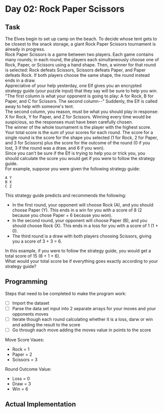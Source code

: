 # Day 02: Rock Paper Scissors

## Task
The Elves begin to set up camp on the beach. To decide whose tent gets to be closest to the snack storage, a giant Rock Paper Scissors tournament is already in progress. \
Rock Paper Scissors is a game between two players. Each game contains many rounds; in each round, the players each simultaneously choose one of Rock, Paper, or Scissors using a hand shape. Then, a winner for that round is selected: Rock defeats Scissors, Scissors defeats Paper, and Paper defeats Rock. If both players choose the same shape, the round instead ends in a draw. \
Appreciative of your help yesterday, one Elf gives you an encrypted strategy guide (your puzzle input) that they say will be sure to help you win. "The first column is what your opponent is going to play: A for Rock, B for Paper, and C for Scissors. The second column--" Suddenly, the Elf is called away to help with someone's tent. \
The second column, you reason, must be what you should play in response: X for Rock, Y for Paper, and Z for Scissors. Winning every time would be suspicious, so the responses must have been carefully chosen. \
The winner of the whole tournament is the player with the highest score. Your total score is the sum of your scores for each round. The score for a single round is the score for the shape you selected (1 for Rock, 2 for Paper, and 3 for Scissors) plus the score for the outcome of the round (0 if you lost, 3 if the round was a draw, and 6 if you won). \
Since you can't be sure if the Elf is trying to help you or trick you, you should calculate the score you would get if you were to follow the strategy guide. \
For example, suppose you were given the following strategy guide:

```
A Y
B X
C Z
```

This strategy guide predicts and recommends the following:
* In the first round, your opponent will choose Rock (A), and you should choose Paper (Y). This ends in a win for you with a score of 8 (2 because you chose Paper + 6 because you won).
* In the second round, your opponent will choose Paper (B), and you should choose Rock (X). This ends in a loss for you with a score of 1 (1 + 0).
* The third round is a draw with both players choosing Scissors, giving you a score of 3 + 3 = 6.

In this example, if you were to follow the strategy guide, you would get a total score of 15 (8 + 1 + 6). \
What would your total score be if everything goes exactly according to your strategy guide?

## Programming
Steps that need to be completed to make the program work:
- [ ] Import the dataset
- [ ] Parse the data set input into 2 separate arrays for your moves and your opponents moves
- [ ] Iterate though each round calculating whether it is a loss, darw or win and adding the result to the score
- [ ] Go through each move adding the moves value in points to the score

Move Score Vaues:
* Rock = 1
* Paper = 2
* Scissors = 3

Round Outcome Value:
* Loss = 0
* Draw = 3
* Win = 6

## Actual Implementation